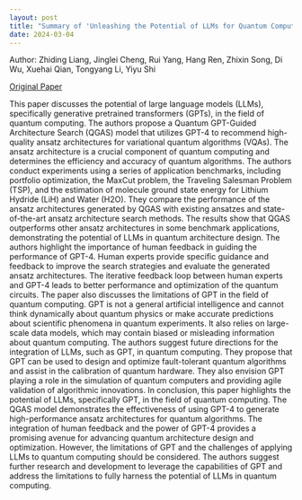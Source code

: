 ```yaml
---
layout: post
title: "Summary of 'Unleashing the Potential of LLMs for Quantum Computing: A Study in Quantum Architecture Design'"
date: 2024-03-04
---
```


Author: Zhiding Liang, Jinglei Cheng, Rui Yang, Hang Ren, Zhixin Song, Di Wu, 
Xuehai Qian, Tongyang Li, Yiyu Shi

[Original Paper](https://arxiv.org/abs/2307.08191)

This paper discusses the potential of large language models (LLMs), specifically
generative pretrained transformers (GPTs), in the field of quantum computing. 
The authors propose a Quantum GPT-Guided Architecture Search (QGAS) model that 
utilizes GPT-4 to recommend high-quality ansatz architectures for variational 
quantum algorithms (VQAs). The ansatz architecture is a crucial component of 
quantum computing and determines the efficiency and accuracy of quantum 
algorithms. The authors conduct experiments using a series of application 
benchmarks, including portfolio optimization, the MaxCut problem, the Traveling 
Salesman Problem (TSP), and the estimation of molecule ground state energy for 
Lithium Hydride (LiH) and Water (H2O). They compare the performance of the 
ansatz architectures generated by QGAS with existing ansatzes and 
state-of-the-art ansatz architecture search methods. The results show that QGAS 
outperforms other ansatz architectures in some benchmark applications, 
demonstrating the potential of LLMs in quantum architecture design. The authors 
highlight the importance of human feedback in guiding the performance of GPT-4. 
Human experts provide specific guidance and feedback to improve the search 
strategies and evaluate the generated ansatz architectures. The iterative 
feedback loop between human experts and GPT-4 leads to better performance and 
optimization of the quantum circuits. The paper also discusses the limitations 
of GPT in the field of quantum computing. GPT is not a general artificial 
intelligence and cannot think dynamically about quantum physics or make accurate
predictions about scientific phenomena in quantum experiments. It also relies on
large-scale data models, which may contain biased or misleading information 
about quantum computing. The authors suggest future directions for the 
integration of LLMs, such as GPT, in quantum computing. They propose that GPT 
can be used to design and optimize fault-tolerant quantum algorithms and assist 
in the calibration of quantum hardware. They also envision GPT playing a role in
the simulation of quantum computers and providing agile validation of 
algorithmic innovations. In conclusion, this paper highlights the potential of 
LLMs, specifically GPT, in the field of quantum computing. The QGAS model 
demonstrates the effectiveness of using GPT-4 to generate high-performance 
ansatz architectures for quantum algorithms. The integration of human feedback 
and the power of GPT-4 provides a promising avenue for advancing quantum 
architecture design and optimization. However, the limitations of GPT and the 
challenges of applying LLMs to quantum computing should be considered. The 
authors suggest further research and development to leverage the capabilities of
GPT and address the limitations to fully harness the potential of LLMs in 
quantum computing.
